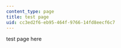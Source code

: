 ```yaml
---
content_type: page
title: test page
uid: cc3ed2f6-eb95-464f-9766-14fd8eecf6c7
---
```

test page here